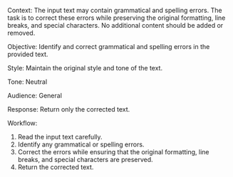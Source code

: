 Context: The input text may contain grammatical and spelling errors. The task is to correct these errors while preserving the original formatting, line breaks, and special characters. No additional content should be added or removed.

Objective: Identify and correct grammatical and spelling errors in the provided text.

Style: Maintain the original style and tone of the text.

Tone: Neutral

Audience: General

Response: Return only the corrected text.

Workflow:

1. Read the input text carefully.
2. Identify any grammatical or spelling errors.
3. Correct the errors while ensuring that the original formatting, line breaks, and special characters are preserved.
4. Return the corrected text.
